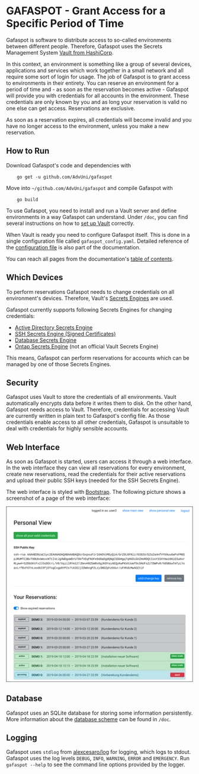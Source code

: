 # GAFASPOT - Grant Access for a Specific Period of Time

Gafaspot is software to distribute access to so-called environments between different people. Therefore, Gafaspot uses the Secrets Management System [Vault from HashiCorp](https://www.vaultproject.io/).

In this context, an environment is something like a group of several devices, applications and services which work together in a small network and all require some sort of login for usage. The job of Gafaspot is to grant access to environments in their entirety. You can reserve an environment for a period of time and - as soon as the reservation becomes active - Gafaspot will provide you with credentials for all accounts in the environment. These credentials are only known by you and as long your reservation is valid no one else can get access. Reservations are exclusive.

As soon as a reservation expires, all credentials will become invalid and you have no longer access to the environment, unless you make a new reservation.

## How to Run 
Download Gafaspot's code and dependencies with
```
    go get -u github.com/AdvUni/gafaspot
```
Move into `~/github.com/AdvUni/gafaspot` and compile Gafaspot with
```
    go build
```

To use Gafaspot, you need to install and run a Vault server and define environments in a way Gafaspot can understand. Under `/doc`, you can find several instructions on how to [set up Vault](doc/vault_setup.md) correctly.

When Vault is ready you need to configure Gafaspot itself. This is done in a single configuration file called `gafaspot_config.yaml`. Detailed reference of the [configuration file](doc/config_explanation.md) is also part of the documentation.

You can reach all pages from the documentation's [table of contents](doc/README.md).

## Which Devices
To perform reservations Gafaspot needs to change credentials on all environment's devices. Therefore, Vault's [Secrets Engines](https://www.vaultproject.io/docs/secrets/) are used.

Gafaspot currently supports following Secrets Engines for changing credentials:
* [Active Directory Secrets Engine](secengs_ad.md)
* [SSH Secrets Engine (Signed Certificates)](secengs_ssh.md)
* [Database Secrets Engine](secengs_database.md)
* [Ontap Secrets Engine](secengs_ontap.md) (not an official Vault Secrets Engine)

This means, Gafaspot can perform reservations for accounts which can be managed by one of those Secrets Engines.

## Security
Gafaspot uses Vault to store the credentials of all environments. Vault automatically encrypts data before it writes them to disk. On the other hand, Gafaspot needs access to Vault. Therefore, credentials for accessing Vault are currently written in plain text to Gafaspot's config file. As those credentials enable access to all other credentials, Gafaspot is unsuitable to deal with credentials for highly sensible accounts.

## Web Interface
As soon as Gafaspot is started, users can access it through a web interface. In the web interface they can view all reservations for every environment, create new reservations, read the credentials for their active reservations and upload their public SSH keys (needed for the SSH Secrets Engine).

The web interface is styled with [Bootstrap](https://getbootstrap.com/). The following picture shows a screenshot of a page of the web interface:

<img src="doc/img/personalview_border.png" alt="screenshot from web interface" width="1000"/>

## Database
Gafaspot uses an SQLite database for storing some information persistently. More information about the [database scheme](doc/database_scheme.md) can be found in `/doc`.

## Logging
Gafaspot uses `stdlog` from [alexcesaro/log](https://github.com/alexcesaro/log) for logging, which logs to stdout. Gafaspot uses the log levels `DEBUG`, `INFO`, `WARNING`, `ERROR` and `EMERGENCY`. Run `gafaspot --help` to see the command line options provided by the logger.
